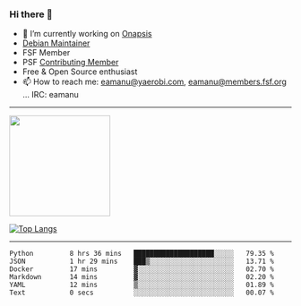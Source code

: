 ### Hi there 👋


- 🔭 I’m currently working on [Onapsis](http://onapsis.com)
- [Debian Maintainer](https://qa.debian.org/developer.php?login=eamanu%40yaerobi.com)
- FSF Member
- PSF [Contributing Member](https://www.python.org/psf/membership/#what-membership-classes-are-there)
- Free & Open Source enthusiast 
- 📫 How to reach me: eamanu@yaerobi.com, eamanu@members.fsf.org ... IRC: eamanu

---

<img height="180em" src="https://github-readme-stats.vercel.app/api?theme=dark&username=eamanu&show_icons=true&hide_border=true&&count_private=true&include_all_commits=true" />

[![Top Langs](https://github-readme-stats.vercel.app/api/top-langs/?theme=dark&username=eamanu&layout=compact)](https://github.com/anuraghazra/github-readme-stats)

---

<!--START_SECTION:waka-->

```text
Python         8 hrs 36 mins   ████████████████████░░░░░   79.35 %
JSON           1 hr 29 mins    ███▒░░░░░░░░░░░░░░░░░░░░░   13.71 %
Docker         17 mins         ▓░░░░░░░░░░░░░░░░░░░░░░░░   02.70 %
Markdown       14 mins         ▓░░░░░░░░░░░░░░░░░░░░░░░░   02.20 %
YAML           12 mins         ▒░░░░░░░░░░░░░░░░░░░░░░░░   01.89 %
Text           0 secs          ░░░░░░░░░░░░░░░░░░░░░░░░░   00.07 %
```

<!--END_SECTION:waka-->
